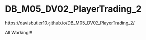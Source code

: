 # DB_M05_DV02_PlayerTrading_2

https://davisbutler10.github.io/DB_M05_DV02_PlayerTrading_2/

All Working!!!
